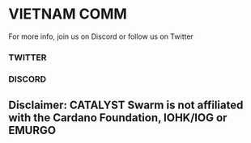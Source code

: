 # VIETNAM COMM

For more info, join us on Discord or follow us on Twitter

### TWITTER

### DISCORD

## Disclaimer: CATALYST Swarm is not affiliated with the Cardano Foundation, IOHK/IOG or EMURGO

